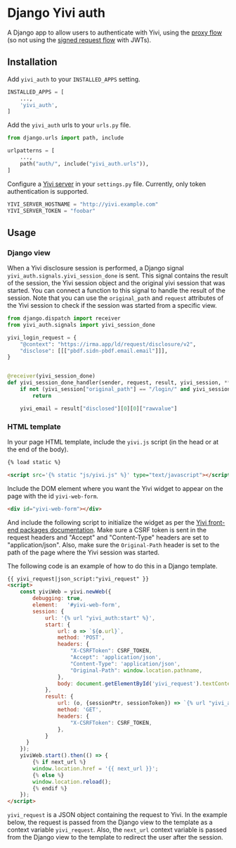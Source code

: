# Django Yivi auth

A Django app to allow users to authenticate with Yivi, using the [proxy flow](https://github.com/privacybydesign/yivi-frontend-packages#talking-to-irma-server-through-a-proxy) (so not using the [signed request flow](https://github.com/privacybydesign/yivi-frontend-packages#talking-to-irma-server-directly-with-signed-request) with JWTs).

## Installation

Add `yivi_auth` to your `INSTALLED_APPS` setting.

```python
INSTALLED_APPS = [
    ...,
    'yivi_auth',
]
```

Add the `yivi_auth` urls to your `urls.py` file.

```python
from django.urls import path, include

urlpatterns = [
    ...,
    path("auth/", include("yivi_auth.urls")),
]
```

Configure a [Yivi server](https://irma.app/docs/irma-server/) in your `settings.py` file. Currently, only token authentication is supported.

```python
YIVI_SERVER_HOSTNAME = "http://yivi.example.com"
YIVI_SERVER_TOKEN = "foobar"
```

## Usage

### Django view
When a Yivi disclosure session is performed, a Django signal `yivi_auth.signals.yivi_session_done` is sent.
This signal contains the result of the session, the Yivi session object and the original yivi session that was started.
You can connect a function to this signal to handle the result of the session.
Note that you can use the `original_path` and `request` attributes of the Yivi session to check if the session was started from a specific view.

```python
from django.dispatch import receiver
from yivi_auth.signals import yivi_session_done

yivi_login_request = {
    "@context": "https://irma.app/ld/request/disclosure/v2",
    "disclose": [[["pbdf.sidn-pbdf.email.email"]]],
}


@receiver(yivi_session_done)
def yivi_session_done_handler(sender, request, result, yivi_session, **kwargs):
    if not (yivi_session["original_path"] == "/login/" and yivi_session["request"] == yivi_login_request):
        return

    yivi_email = result["disclosed"][0][0]["rawvalue"]
```

### HTML template
In your page HTML template, include the `yivi.js` script (in the head or at the end of the body).

```html
{% load static %}

<script src='{% static "js/yivi.js" %}' type="text/javascript"></script>
```

Include the DOM element where you want the Yivi widget to appear on the page with the id `yivi-web-form`.

```html
<div id="yivi-web-form"></div>
```

And include the following script to initialize the widget as per the [Yivi front-end packages documentation](https://irma.app/docs/irma-frontend/).
Make sure a CSRF token is sent in the request headers and "Accept" and "Content-Type" headers are set to "application/json".
Also, make sure the `Original-Path` header is set to the path of the page where the Yivi session was started.

The following code is an example of how to do this in a Django template.
```html
{{ yivi_request|json_script:"yivi_request" }}
<script>
    const yiviWeb = yivi.newWeb({
        debugging: true,
        element:   '#yivi-web-form',
        session: {
            url: '{% url "yivi_auth:start" %}',
            start: {
                url: o => `${o.url}`,
                method: 'POST',
                headers: {
                    "X-CSRFToken": CSRF_TOKEN,
                    "Accept": 'application/json',
                    "Content-Type": 'application/json',
                    "Original-Path": window.location.pathname,
                },
                body: document.getElementById('yivi_request').textContent,
            },
            result: {
                url: (o, {sessionPtr, sessionToken}) => `{% url "yivi_auth:result" "$sessionToken" %}`.replace('$sessionToken', sessionToken),
                method: 'GET',
                headers: {
                    "X-CSRFToken": CSRF_TOKEN,
                },
            }
      }
    });
    yiviWeb.start().then(() => {
        {% if next_url %}
        window.location.href = '{{ next_url }}';
        {% else %}
        window.location.reload();
        {% endif %}
    });
</script>
```

`yivi_request` is a JSON object containing the request to Yivi.
In the example below, the request is passed from the Django view to the template as a context variable `yivi_request`.
Also, the `next_url` context variable is passed from the Django view to the template to redirect the user after the session.



